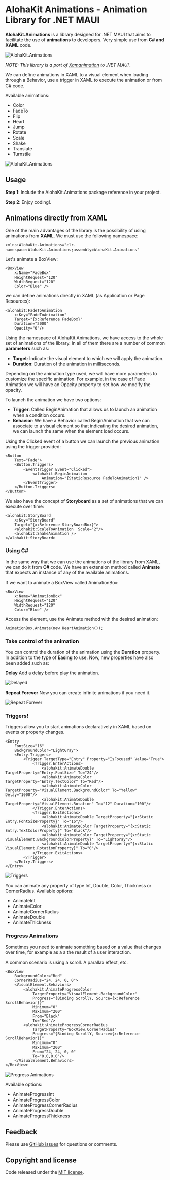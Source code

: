 # AlohaKit Animations - Animation Library for .NET MAUI

**AlohaKit.Animations** is a library designed for .NET MAUI that aims to facilitate the use of **animations** to developers. Very simple use from **C# and XAML** code.

![AlohaKit.Animations](https://raw.githubusercontent.com/jsuarezruiz/AlohaKit.Animations/main/images/alohakit-animations-promo.png)

_NOTE: This library is a port of [Xamanimation](https://github.com/jsuarezruiz/Xamanimation) to .NET MAUI._

We can define animations in XAML to a visual element when loading through a Behavior, use a trigger in XAML to execute the animation or  from C# code.

Available animations:

- Color
- FadeTo
- Flip
- Heart
- Jump
- Rotate
- Scale
- Shake
- Translate
- Turnstile

![AlohaKit.Animations](https://raw.githubusercontent.com/jsuarezruiz/AlohaKit.Animations/main/images/alohakit-animations.gif)

## Usage

**Step 1**: Include the AlohaKit.Animations package reference in your project. 

**Step 2**: Enjoy coding!.

## Animations directly from XAML

One of the main advantages of the library is the possibility of using animations from **XAML**. We must use the following namespace:

    xmlns:AlohaKit.Animations="clr-namespace:AlohaKit.Animations;assembly=AlohaKit.Animations"

Let's animate a BoxView:

```
<BoxView
    x:Name="FadeBox"
    HeightRequest="120"
    WidthRequest="120"
    Color="Blue" />
```
we can define animations directly in XAML (as Application or Page Resources):

```
<alohakit:FadeToAnimation
    x:Key="FadeToAnimation"
    Target="{x:Reference FadeBox}"
    Duration="2000"
    Opacity="0"/>
```
Using the namespace of AlohaKit.Animations, we have access to the whole set of animations of the library. In all of them there are a number of common **parameters** such as:

- **Target**: Indicate the visual element to which we will apply the animation.
- **Duration**: Duration of the animation in milliseconds.

Depending on the animation type used, we will have more parameters to customize the specific animation. For example, in the case of Fade Animation we will have an Opacity property to set how we modify the opacity.

To launch the animation we have two options:

- **Trigger**: Called BeginAnimation that allows us to launch an animation when a condition occurs.
- **Behavior**: We have a Behavior called BeginAnimation that we can associate to a visual element so that indicating the desired animation, we can launch the same when the element load occurs.

Using the Clicked event of a button we can launch the previous animation using the trigger provided:

```
<Button 
    Text="Fade">
    <Button.Triggers>
        <EventTrigger Event="Clicked">
            <alohakit:BeginAnimation
                Animation="{StaticResource FadeToAnimation}" />
        </EventTrigger>
    </Button.Triggers>
</Button>
```
We also have the concept of **Storyboard** as a set of animations that we can execute over time:

```
<alohakit:StoryBoard
    x:Key="StoryBoard"
    Target="{x:Reference StoryBoardBox}">
    <alohakit:ScaleToAnimation  Scale="2"/>
    <alohakit:ShakeAnimation />
</alohakit:StoryBoard>
```
### Using C# 

In the same way that we can use the animations of the library from XAML, we can do it from **C#** code. We have an extension method called **Animate** that expects an instance of any of the available animations.

If we want to animate a BoxView called AnimationBox:

```
<BoxView
    x:Name="AnimationBox"
    HeightRequest="120"
    WidthRequest="120"
    Color="Blue" />
```
Access the element, use the Animate method with the desired animation:

```
AnimationBox.Animate(new HeartAnimation());
```
### Take control of the animation

You can control the duration of the animation using the **Duration** property. In addition to the type of **Easing** to use. Now, new properties have also been added such as:

**Delay** Add a delay before play the animation.

![Delayed](https://raw.githubusercontent.com/jsuarezruiz/AlohaKit.Animations/main/images/alohakit-animations-delayed.gif)

**Repeat Forever** Now you can create infinite animations if you need it.

![Repeat Forever](https://raw.githubusercontent.com/jsuarezruiz/AlohaKit.Animations/main/images/alohakit-animations-repeat.gif)

### Triggers!

Triggers allow you to start animations declaratively in XAML based on events or property changes.

```
<Entry 
    FontSize="16" 
    BackgroundColor="LightGray">
    <Entry.Triggers>
        <Trigger TargetType="Entry" Property="IsFocused" Value="True">
            <Trigger.EnterActions>
                <alohakit:AnimateDouble TargetProperty="Entry.FontSize" To="24"/>
                <alohakit:AnimateColor TargetProperty="Entry.TextColor" To="Red"/>
                <alohakit:AnimateColor TargetProperty="VisualElement.BackgroundColor" To="Yellow" Delay="1000"/>
                <alohakit:AnimateDouble TargetProperty="VisualElement.Rotation" To="12" Duration="100"/>
            </Trigger.EnterActions>
            <Trigger.ExitActions>
                <alohakit:AnimateDouble TargetProperty="{x:Static Entry.FontSizeProperty}" To="16"/>
                <alohakit:AnimateColor TargetProperty="{x:Static Entry.TextColorProperty}" To="Black"/>
                <alohakit:AnimateColor TargetProperty="{x:Static VisualElement.BackgroundColorProperty}" To="LightGray"/>
                <alohakit:AnimateDouble TargetProperty="{x:Static VisualElement.RotationProperty}" To="0"/>
            </Trigger.ExitActions>
        </Trigger>
    </Entry.Triggers>
</Entry>
```

![Triggers](https://raw.githubusercontent.com/jsuarezruiz/AlohaKit.Animations/main/images/alohakit-animations-triggers.gif)

You can animate any property of type Int, Double, Color, Thickness or CornerRadius. Available options:
* AnimateInt
* AnimateColor
* AnimateCornerRadius
* AnimateDouble
* AnimateThickness

### Progress Animations

Sometimes you need to animate something based on a value that changes over time, for example as a a the result of a user interaction.

A common scenario is using a scroll. A parallax effect, etc.

```
<BoxView 
    BackgroundColor="Red"
    CornerRadius="24, 24, 0, 0">
    <VisualElement.Behaviors>
        <alohakit:AnimateProgressColor
            TargetProperty="VisualElement.BackgroundColor"
            Progress="{Binding ScrollY, Source={x:Reference ScrollBehavior}}" 
            Minimum="0"
            Maximum="200"
            From="Black"
            To="Red"/>
        <alohakit:AnimateProgressCornerRadius
            TargetProperty="BoxView.CornerRadius"
            Progress="{Binding ScrollY, Source={x:Reference ScrollBehavior}}" 
            Minimum="0"
            Maximum="200"
            From="24, 24, 0, 0"
            To="0,0,0,0"/>
    </VisualElement.Behaviors>
</BoxView>
```

![Progress Animations](https://raw.githubusercontent.com/jsuarezruiz/AlohaKit.Animations/main/images/alohakit-animations-progress.gif)

Available options:
* AnimateProgressInt
* AnimateProgressColor
* AnimateProgressCornerRadius
* AnimateProgressDouble
* AnimateProgressThickness

## Feedback

Please use [GitHub issues](https://github.com/jsuarezruiz/AlohaKit.Animations/issues) for questions or comments.

## Copyright and license

Code released under the [MIT license](https://opensource.org/licenses/MIT).
